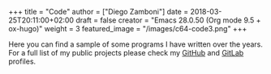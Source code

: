 +++
title = "Code"
author = ["Diego Zamboni"]
date = 2018-03-25T20:11:00+02:00
draft = false
creator = "Emacs 28.0.50 (Org mode 9.5 + ox-hugo)"
weight = 3
featured_image = "/images/c64-code3.png"
+++

Here you can find a sample of some programs I have written over the years. For a full list of my public projects please check my [GitHub](https://github.com/zzamboni/) and [GitLab](https://gitlab.com/zzamboni) profiles.

